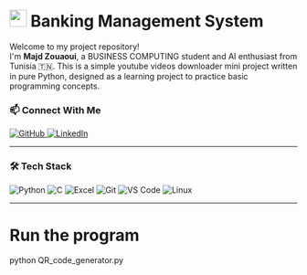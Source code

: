 <h1><img src="https://emojis.slackmojis.com/emojis/images/1531849430/4246/blob-sunglasses.gif" width="30"/> Banking Management System</h1>

<p>
Welcome to my project repository!<br/>
I'm <strong>Majd Zouaoui</strong>, a BUSINESS COMPUTING student and AI enthusiast from Tunisia 🇹🇳.  
This is a simple youtube videos downloader mini project written in pure Python, designed as a learning project to practice basic programming concepts.
</p>

### 📫 Connect With Me
<p>
  <a href="https://github.com/majdzouaoui" target="_blank">
    <img alt="GitHub" src="https://img.shields.io/badge/GitHub-100000?style=for-the-badge&logo=github&logoColor=white" />
  </a>
  <a href="https://www.linkedin.com/in/majd-zouaoui-3ab5a5374" target="_blank">
    <img alt="LinkedIn" src="https://img.shields.io/badge/LinkedIn-0077B5?style=for-the-badge&logo=linkedin&logoColor=white" />
  </a>
</p>

---

### 🛠️ Tech Stack

<p>
  <img alt="Python" src="https://img.shields.io/badge/Python-3776AB?style=flat-square&logo=python&logoColor=white" />
  <img alt="C" src="https://img.shields.io/badge/C-00599C?style=flat-square&logo=c&logoColor=white" />
  <img alt="Excel" src="https://img.shields.io/badge/Excel-217346?style=flat-square&logo=microsoft-excel&logoColor=white" />
  <img alt="Git" src="https://img.shields.io/badge/Git-F05032?style=flat-square&logo=git&logoColor=white" />
  <img alt="VS Code" src="https://img.shields.io/badge/VS_Code-007ACC?style=flat-square&logo=visual-studio-code&logoColor=white" />
  <img alt="Linux" src="https://img.shields.io/badge/Linux-FCC624?style=flat-square&logo=linux&logoColor=black" />
</p>

---

# Run the program
python QR_code_generator.py
